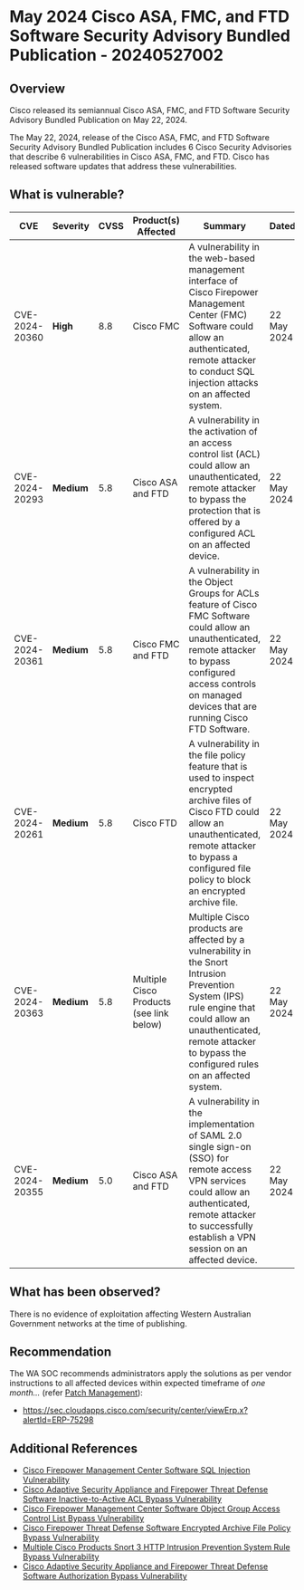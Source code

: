 # May 2024 Cisco ASA, FMC, and FTD Software Security Advisory Bundled Publication - 20240527002

## Overview

Cisco released its semiannual Cisco ASA, FMC, and FTD Software Security Advisory Bundled Publication on May 22, 2024. 

The May 22, 2024, release of the Cisco ASA, FMC, and FTD Software Security Advisory Bundled Publication includes 6 Cisco Security Advisories that describe 6 vulnerabilities in Cisco ASA, FMC, and FTD. Cisco has released software updates that address these vulnerabilities.


## What is vulnerable?

| CVE  | Severity     | CVSS | Product(s) Affected | Summary | Dated |
| ---- | ------------ | ---- | ------------------- | ------- | ----- |
| CVE-2024-20360 | **High** | 8.8  | Cisco FMC |     A vulnerability in the web-based management interface of Cisco Firepower Management Center (FMC) Software could allow an authenticated, remote attacker to conduct SQL injection attacks on an affected system.    |   22 May 2024    |
| CVE-2024-20293 | **Medium** | 5.8 | Cisco ASA and FTD | A vulnerability in the activation of an access control list (ACL) could allow an unauthenticated, remote attacker to bypass the protection that is offered by a configured ACL on an affected device. | 22 May 2024 |
| CVE-2024-20361 | **Medium** | 5.8 | Cisco FMC and FTD | A vulnerability in the Object Groups for ACLs feature of Cisco FMC Software could allow an unauthenticated, remote attacker to bypass configured access controls on managed devices that are running Cisco FTD Software. | 22 May 2024 |
| CVE-2024-20261 | **Medium** | 5.8 | Cisco FTD | A vulnerability in the file policy feature that is used to inspect encrypted archive files of Cisco FTD could allow an unauthenticated, remote attacker to bypass a configured file policy to block an encrypted archive file. | 22 May 2024 |
| CVE-2024-20363 | **Medium** | 5.8 | Multiple Cisco Products (see link below) | Multiple Cisco products are affected by a vulnerability in the Snort Intrusion Prevention System (IPS) rule engine that could allow an unauthenticated, remote attacker to bypass the configured rules on an affected system. | 22 May 2024 |
| CVE-2024-20355 | **Medium** | 5.0 | Cisco ASA and FTD | A vulnerability in the implementation of SAML 2.0 single sign-on (SSO) for remote access VPN services could allow an authenticated, remote attacker to successfully establish a VPN session on an affected device. | 22 May 2024 |


## What has been observed?

There is no evidence of exploitation affecting Western Australian Government networks at the time of publishing.


## Recommendation

The WA SOC recommends administrators apply the solutions as per vendor instructions to all affected devices within expected timeframe of *one month...* (refer [Patch Management](../guidelines/patch-management.md)):

- https://sec.cloudapps.cisco.com/security/center/viewErp.x?alertId=ERP-75298


## Additional References

- [Cisco Firepower Management Center Software SQL Injection Vulnerability](https://sec.cloudapps.cisco.com/security/center/content/CiscoSecurityAdvisory/cisco-sa-fmc-sqli-WFFDnNOs)
- [Cisco Adaptive Security Appliance and Firepower Threat Defense Software Inactive-to-Active ACL Bypass Vulnerability](https://sec.cloudapps.cisco.com/security/center/content/CiscoSecurityAdvisory/cisco-sa-asaftd-ogsnsg-aclbyp-3XB8q6jX)
- [Cisco Firepower Management Center Software Object Group Access Control List Bypass Vulnerability](https://sec.cloudapps.cisco.com/security/center/content/CiscoSecurityAdvisory/cisco-sa-fmc-object-bypass-fTH8tDjq)
- [Cisco Firepower Threat Defense Software Encrypted Archive File Policy Bypass Vulnerability](https://sec.cloudapps.cisco.com/security/center/content/CiscoSecurityAdvisory/cisco-sa-ftd-archive-bypass-z4wQjwcN)
- [Multiple Cisco Products Snort 3 HTTP Intrusion Prevention System Rule Bypass Vulnerability](https://sec.cloudapps.cisco.com/security/center/content/CiscoSecurityAdvisory/cisco-sa-snort3-ips-bypass-uE69KBMd)
- [Cisco Adaptive Security Appliance and Firepower Threat Defense Software Authorization Bypass Vulnerability](https://sec.cloudapps.cisco.com/security/center/content/CiscoSecurityAdvisory/cisco-sa-asaftd-saml-bypass-KkNvXyKW)